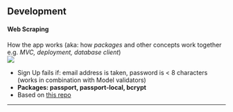 ## Development

#### Web Scraping
How the app works
(aka: how _packages_ and other concepts work together e.g. _MVC, deployment, database client_)
<br>
![](public/img/newsapi.png)
<br>

* Sign Up fails if: email address is taken, password is < 8 characters (works in combination with Model validators)
* __Packages: passport, passport-local, bcrypt__
* Based on [this repo](https://github.com/primaulia/passport-ref)

---
